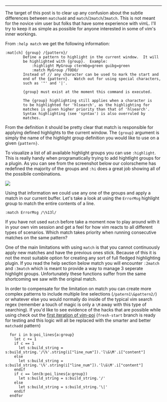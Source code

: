 ----
The target of this post is to clear up any confusion about the subtle differences between `matchadd` and `match`/`2match`/`3match`. This is not meant for the novice vim user but folks that have some experience with vimL. I'll try to keep it as simple as possible for anyone interested in some of vim's inner workings.

From `:help match` we get the following information:


    :mat[ch] {group} /{pattern}/
    		Define a pattern to highlight in the current window.  It will
    		be highlighted with {group}.  Example:
    			:highlight MyGroup ctermbg=green guibg=green
    			:match MyGroup /TODO/
    		Instead of // any character can be used to mark the start and
    		end of the {pattern}.  Watch out for using special characters,
    		such as '"' and '|'.

    		{group} must exist at the moment this command is executed.

    		The {group} highlighting still applies when a character is
    		to be highlighted for 'hlsearch', as the highlighting for
    		matches is given higher priority than that of 'hlsearch'.
    		Syntax highlighting (see 'syntax') is also overruled by
    		matches.

From the definition it should be pretty clear that match is responsible for applying defined highlights to the current window. The `{group}` argument is simply the name of the highlight group definition you would like to use on a given `{pattern}`.

To visualize a list of all available highlight groups you can use `:highlight`. This is really handy when programatically trying to add hightlight groups for a plugin. As you can see from the screenshot below our colorscheme has redefined the majority of the groups and `:hi` does a great job showing all of the possibile combinations.

![](http://i.imgur.com/64zlIqN.png)

Using that information we could use any one of the groups and apply a match in our current buffer. Let's take a look at using the `ErrorMsg` highlight group to match the entire contents of a line.

    :match ErrorMsg /\%13l/

If you have not used `match` before take a moment now to play around with it in your own vim session and get a feel for how vim reacts to all different types of scenarios. Which match takes priority when running consecutive matches on the same pattern?

One of the main limitations with using `match` is that you cannot continuously apply new matches and have the previous ones stick. Because of this it is not the most suitable option for creating any sort of full fledged highlighting plugin. If you read the help section below match you will encounter `:2match` and `:3match` which is meant to provide a way to manage 3 seperate highlight groups. Unfortunately these functions suffer from the same shortcoming we saw with the original match.

In order to compensate for the limitation on match you can create more complex patterns to include multiple line selections (`/patern1\&pattern2/`) or whatever else you would normally do inside of the typical vim search regex (remember a touch of magic is only a `\M` away with this type of searching). If you'd like to see evidence of the hacks that are possible while using check out the [first iteration of vim-poi](https://github.com/DanBradbury/vim-poi/blob/29d7d5aec131595c0249f4a96cf5eee8af98cbde/plugin/poi.vim) (`fresh-start` branch is ready for testing and this logic will all be replaced with the smarter and better `matchadd` pattern)

```vim
  for i in b:poi_lines{a:group}
    let c += 1
    if c == 1
      let s:build_string = s:build_string.'/\%'.string(i["line_num"]).'l\&\M'.i["content"]
    else
      let s:build_string = s:build_string.'\%'.string(i["line_num"]).'l\&\M'.i["content"]
    endif
    if c == len(b:poi_lines{a:group})
      let s:build_string = s:build_string.'/'
    else
      let s:build_string = s:build_string.'\|'
    endif
  endfor
```
